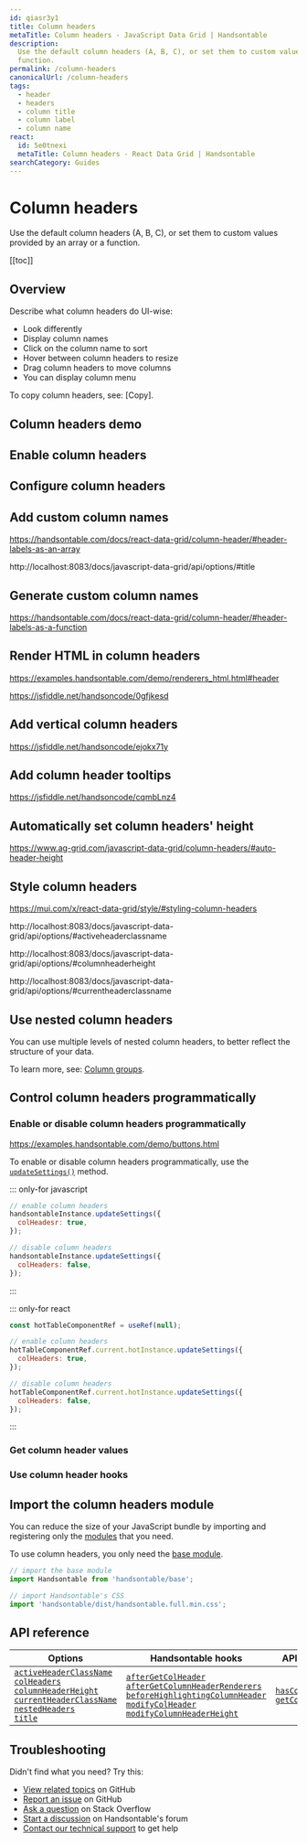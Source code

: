 ```yaml
---
id: qiasr3y1
title: Column headers
metaTitle: Column headers - JavaScript Data Grid | Handsontable
description:
  Use the default column headers (A, B, C), or set them to custom values provided by an array or a
  function.
permalink: /column-headers
canonicalUrl: /column-headers
tags:
  - header
  - headers
  - column title
  - column label
  - column name
react:
  id: 5e0tnexi
  metaTitle: Column headers - React Data Grid | Handsontable
searchCategory: Guides
---
```


# Column headers

Use the default column headers (A, B, C), or set them to custom values provided by an array or a
function.

[[toc]]

## Overview

Describe what column headers do UI-wise:

- Look differently
- Display column names
- Click on the column name to sort
- Hover between column headers to resize
- Drag column headers to move columns
- You can display column menu

To copy column headers, see: [Copy].

## Column headers demo

## Enable column headers

## Configure column headers

## Add custom column names

https://handsontable.com/docs/react-data-grid/column-header/#header-labels-as-an-array

http://localhost:8083/docs/javascript-data-grid/api/options/#title

## Generate custom column names

https://handsontable.com/docs/react-data-grid/column-header/#header-labels-as-a-function

## Render HTML in column headers

https://examples.handsontable.com/demo/renderers_html.html#header

https://jsfiddle.net/handsoncode/0gfjkesd

## Add vertical column headers

https://jsfiddle.net/handsoncode/ejokx71y

## Add column header tooltips

https://jsfiddle.net/handsoncode/cqmbLnz4

## Automatically set column headers' height

https://www.ag-grid.com/javascript-data-grid/column-headers/#auto-header-height

## Style column headers

https://mui.com/x/react-data-grid/style/#styling-column-headers

http://localhost:8083/docs/javascript-data-grid/api/options/#activeheaderclassname

http://localhost:8083/docs/javascript-data-grid/api/options/#columnheaderheight

http://localhost:8083/docs/javascript-data-grid/api/options/#currentheaderclassname

## Use nested column headers

You can use multiple levels of nested column headers, to better reflect the structure of your data.

To learn more, see: [Column groups](@/guides/columns/column-groups.md).

## Control column headers programmatically

### Enable or disable column headers programmatically

https://examples.handsontable.com/demo/buttons.html

To enable or disable column headers programmatically, use the
[`updateSettings()`](@/api/core.md#updatesettings) method.

::: only-for javascript

```js
// enable column headers
handsontableInstance.updateSettings({
  colHeadesr: true,
});

// disable column headers
handsontableInstance.updateSettings({
  colHeaders: false,
});
```

:::

::: only-for react

```jsx
const hotTableComponentRef = useRef(null);

// enable column headers
hotTableComponentRef.current.hotInstance.updateSettings({
  colHeaders: true,
});

// disable column headers
hotTableComponentRef.current.hotInstance.updateSettings({
  colHeaders: false,
});
```

:::

### Get column header values

### Use column header hooks

## Import the column headers module

You can reduce the size of your JavaScript bundle by importing and registering only the
[modules](@/guides/tools-and-building/modules.md) that you need.

To use column headers, you only need the
[base module](@/guides/tools-and-building/modules.md#import-the-base-module).

```js
// import the base module
import Handsontable from 'handsontable/base';

// import Handsontable's CSS
import 'handsontable/dist/handsontable.full.min.css';
```

## API reference

| Options                                                                                                                                                                                                                                                                                                                                          | Handsontable hooks                                                                                                                                                                                                                                                                                                                                              | API methods                                                                                        |
| ------------------------------------------------------------------------------------------------------------------------------------------------------------------------------------------------------------------------------------------------------------------------------------------------------------------------------------------------ | --------------------------------------------------------------------------------------------------------------------------------------------------------------------------------------------------------------------------------------------------------------------------------------------------------------------------------------------------------------- | -------------------------------------------------------------------------------------------------- |
| [`activeHeaderClassName`](@/api/options.md#activeheaderclassname)<br>[`colHeaders`](@/api/options.md#colheaders)<br>[`columnHeaderHeight`](@/api/options.md#columnheaderheight)<br>[`currentHeaderClassName`](@/api/options.md#currentheaderclassname)<br>[`nestedHeaders`](@/api/options.md#nestedheaders)<br>[`title`](@/api/options.md#title) | [`afterGetColHeader`](@/api/hooks.md#aftergetcolheader)<br>[`afterGetColumnHeaderRenderers`](@/api/hooks.md#aftergetcolumnheaderrenderers)<br>[`beforeHighlightingColumnHeader`](@/api/hooks.md#beforehighlightingcolumnheader)<br>[`modifyColHeader`](@/api/hooks.md#modifycolheader)<br>[`modifyColumnHeaderHeight`](@/api/hooks.md#modifycolumnheaderheight) | [`hasColHeaders()`](@/api/core.md#hascolheaders)<br>[`getColHeader()`](@/api/core.md#getcolheader) |

## Troubleshooting

Didn't find what you need? Try this:

- [View related topics](https://github.com/handsontable/handsontable/labels/Headers) on GitHub
- [Report an issue](https://github.com/handsontable/handsontable/issues/new/choose) on GitHub
- [Ask a question](https://stackoverflow.com/questions/tagged/handsontable) on Stack Overflow
- [Start a discussion](https://forum.handsontable.com/c/getting-help/questions) on Handsontable's
  forum
- [Contact our technical support](https://handsontable.com/contact?category=technical_support) to
  get help
